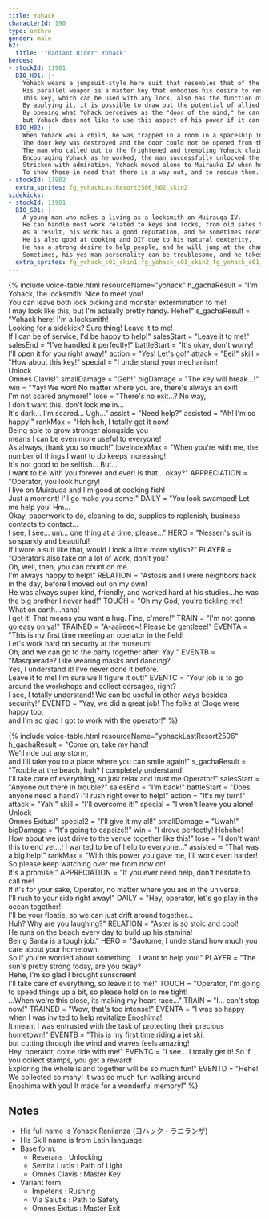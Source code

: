 ```yaml
---
title: Yohack
characterId: 190
type: anthro
gender: male
h2:
  title: '"Radiant Rider" Yohack'
heroes:
- stockId: 11901
  BIO_H01: |-
    Yohack wears a jumpsuit-style hero suit that resembles that of the locksmith who once saved him.
    His parallel weapon is a master key that embodies his desire to rescue trapped people.
    This key, which can be used with any lock, also has the function of unlocking the subject's mind as if it were a locked door.
    By applying it, it is possible to draw out the potential of allied heroes and support them.
    By opening what Yohack perceives as the "door of the mind," he can learn things of the subject that they would not normally say,
    but Yohack does not like to use this aspect of his power if it can be helped, seeing it as stepping into the heart of another person uninvited.
  BIO_H02: |-
    When Yohack was a child, he was trapped in a room in a spaceship in the aftermath of the Kaibutsu disaster.
    The door key was destroyed and the door could not be opened from the inside.
    The man who called out to the frightened and trembling Yohack claimed to be a locksmith.
    Encouraging Yohack as he worked, the man successfully unlocked the door to freedom.
    Stricken with admiration, Yohack moved alone to Muirauka IV when he came of age, where the man had a shop, and studied as a locksmith under him.
    To show those in need that there is a way out, and to rescue them. 
- stockId: 11902
  extra_sprites: fg_yohackLastResort2506_h02_skin2
sidekicks:
- stockId: 11901
  BIO_S01: |-
    A young man who makes a living as a locksmith on Muirauqa IV.
    He can handle most work related to keys and locks, from old safes to electronic locks.
    As a result, his work has a good reputation, and he sometimes receives requests from other stars.
    He is also good at cooking and DIY due to his natural dexterity.
    He has a strong desire to help people, and he will jump at the chance to accept any request asked of him, so he is appreciated by the neighbors.
    Sometimes, his yes-man personality can be troublesome, and he takes on so many requests that he gets overwhelmed.
  extra_sprites: fg_yohack_s01_skin1,fg_yohack_s01_skin2,fg_yohack_s01_skin3
---
```


{% include voice-table.html resourceName="yohack"
h_gachaResult = "I'm Yohack, the locksmith! Nice to meet you!<br>You can leave both lock picking and monster extermination to me!<br>I may look like this, but I'm actually pretty handy. Hehe!"
s_gachaResult = "Yohack here! I'm a locksmith!<br>Looking for a sidekick? Sure thing! Leave it to me!<br>If I can be of service, I'd be happy to help!"
salesStart = "Leave it to me!"
salesEnd = "I've handled it perfectly!"
battleStart = "It's okay, don't worry! I'll open it for you right away!"
action = "Yes! Let's go!"
attack = "Eei!"
skill = "How about this key!"
special = "I understand your mechanism!<br>Unlock<br>Omnes Clavis!"
smallDamage = "Geh!"
bigDamage = "The key will break...!"
win = "Yay! We won! No matter where you are, there's always an exit!<br>I'm not scared anymore!"
lose = "There's no exit...? No way,<br>I don't want this, don't lock me in...<br>It's dark... I'm scared... Ugh..."
assist = "Need help?"
assisted = "Ah! I'm so happy!"
rankMax = "Heh heh, I totally get it now!<br> Being able to grow stronger alongside you<br>means I can be even more useful to everyone!<br>As always, thank you so much!"
loveIndexMax =  "When you're with me, the number of things I want to do keeps increasing!<br>It's not good to be selfish... But...<br>I want to be with you forever and ever! Is that... okay?"
APPRECIATION = "Operator, you look hungry!<br>I live on Muirauqa and I'm good at cooking fish!<br>Just a moment! I'll go make you some!"
DAILY = "You look swamped! Let me help you! Hm...<br>Okay, paperwork to do, cleaning to do, supplies to replenish, business contacts to contact...<br>I see, I see... um... one thing at a time, please..."
HERO = "Nessen's suit is so sparkly and beautiful!<br>If I wore a suit like that, would I look a little more stylish?"
PLAYER = "Operators also take on a lot of work, don't you? <br>Oh, well, then, you can count on me. <br>I'm always happy to help!"
RELATION = "Astosis and I were neighbors back in the day, before I moved out on my own!<br>He was always super kind, friendly, and worked hard at his studies...he was the big brother I never had!"
TOUCH = "Oh my God, you're tickling me! What on earth...haha!<br>I get it! That means you want a hug. Fine, c'mere!"
TRAIN = "I'm not gonna go easy on ya!"
TRAINED = "A-aaiieee~! Please be gentleee!"
EVENTA = "This is my first time meeting an operator in the field!<br>Let's work hard on security at the museum!<br>Oh, and we can go to the party together after! Yay!"
EVENTB = "Masquerade? Like wearing masks and dancing?<br>Yes, I understand it! I've never done it before.<br>Leave it to me! I'm sure we'll figure it out!"
EVENTC = "Your job is to go around the workshops and collect corsages, right?<br>I see, I totally understand! We can be useful in other ways besides security!"
EVENTD = "Yay, we did a great job! The folks at Cloge were happy too,<br>and I'm so glad I got to work with the operator!"
%}

{% include voice-table.html resourceName="yohackLastResort2506"
h_gachaResult = "Come on, take my hand!<br>We'll ride out any storm,<br>and I'll take you to a place where you can smile again!"
s_gachaResult = "Trouble at the beach, huh? I completely understand!<br>I'll take care of everything, so just relax and trust me Operator!"
salesStart = "Anyone out there in trouble?"
salesEnd = "I'm back!"
battleStart = "Does anyone need a hand? I'll rush right over to help!"
action = "It's my turn!"
attack = "Yah!"
skill = "I'll overcome it!"
special = "I won't leave you alone!<br>Unlock<br>Omnes Exitus!"
special2 = "I'll give it my all!"
smallDamage = "Uwah!"
bigDamage = "It's going to capsize!!"
win = "I drove perfectly! Hehehe!<br>How about we just drive to the venue together like this!"
lose = "I don't want this to end yet...! I wanted to be of help to everyone..."
assisted = "That was a big help!"
rankMax = "With this power you gave me, I'll work even harder!<br>So please keep watching over me from now on!<br>It's a promise!"
APPRECIATION = "If you ever need help, don't hesitate to call me!<br>If it's for your sake, Operator, no matter where you are in the universe,<br>I'll rush to your side right away!"
DAILY = "Hey, operator, let's go play in the ocean together!<br>I'll be your floatie, so we can just drift around together...<br>Huh? Why are you laughing?"
RELATION = "Aster is so stoic and cool!<br>He runs on the beach every day to build up his stamina!<br>Being Santa is a tough job."
HERO = "Saotome, I understand how much you care about your hometown.<br>So if you're worried about something... I want to help you!"
PLAYER = "The sun's pretty strong today, are you okay?<br>Hehe, I'm so glad I brought sunscreen!<br>I'll take care of everything, so leave it to me!"
TOUCH = "Operator, I'm going to speed things up a bit, so please hold on to me tight!<br>...When we're this close, its making my heart race..."
TRAIN = "I... can't stop now!"
TRAINED = "Wow, that's too intense!"
EVENTA = "I was so happy when I was invited to help revitalize Enoshima!<br>It meant I was entrusted with the task of protecting their precious hometown!"
EVENTB = "This is my first time riding a jet ski,<br>but cutting through the wind and waves feels amazing!<br>Hey, operator, come ride with me!"
EVENTC = "I see... I totally get it! So if you collect stamps, you get a reward!<br>Exploring the whole island together will be so much fun!"
EVENTD = "Hehe! We collected so many! It was so much fun walking around<br>Enoshima with you! It made for a wonderful memory!"
%}

## Notes
- His full name is Yohack Ranilanza (ヨハック・ラニランザ)
- His Skill name is from Latin language:
- Base form:
  - Reserans : Unlocking
  - Semita Lucis : Path of Light
  - Omnes Clavis : Master Key
- Variant form:
  - Impetens : Rushing
  - Via Salutis : Path to Safety
  - Omnes Exitus : Master Exit


